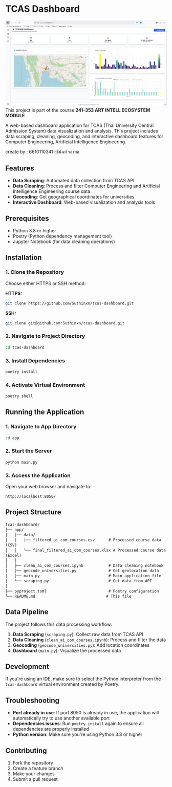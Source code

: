 # TCAS Dashboard
![dashboard](https://github.com/Suthinxn/tcas-dashboard/blob/main/dashboard-demo.png)
This project is part of the course  **241-353 ART INTELL ECOSYSTEM MODULE**

A web-based dashboard application for TCAS (Thai University Central Admission System) data visualization and analysis. This project includes data scraping, cleaning, geocoding, and interactive dashboard features for Computer Engineering, Artificial Intelligence Engineering.

create by : 6610110341 สุธินันท์ รองพล

## Features

-   **Data Scraping**: Automated data collection from TCAS API
-   **Data Cleaning**: Process and filter Computer Engineering and Artificial Intelligence Engineering course data
-   **Geocoding**: Get geographical coordinates for universities
-   **Interactive Dashboard**: Web-based visualization and analysis tools

## Prerequisites

-   Python 3.8 or higher
-   Poetry (Python dependency management tool)
-   Jupyter Notebook (for data cleaning operations)

## Installation

### 1. Clone the Repository

Choose either HTTPS or SSH method:

**HTTPS:**

```bash
git clone https://github.com/Suthinxn/tcas-dashboard.git

```

**SSH:**

```bash
git clone git@github.com:Suthinxn/tcas-dashboard.git

```

### 2. Navigate to Project Directory

```bash
cd tcas-dashboard

```

### 3. Install Dependencies

```bash
poetry install

```

### 4. Activate Virtual Environment

```bash
poetry shell

```

## Running the Application

### 1. Navigate to App Directory

```bash
cd app

```

### 2. Start the Server

```bash
python main.py

```

### 3. Access the Application

Open your web browser and navigate to:

```
http://localhost:8050/

```

## Project Structure

```
tcas-dashboard/
├── app/
│   ├── data/
│   │   ├── filtered_ai_com_courses.csv      # Processed course data (CSV)
│   │   └── final_filtered_ai_com_courses.xlsx # Processed course data (Excel)
│   │
│   ├── clean_ai_com_courses.ipynb           # Data cleaning notebook
│   ├── geocode_universities.py              # Get geolocation data
│   ├── main.py                              # Main application file
│   └── scraping.py                          # Get data from API
│
├── pyproject.toml                           # Poetry configuration
└── README.md                               # This file

```

## Data Pipeline

The project follows this data processing workflow:

1.  **Data Scraping** (`scraping.py`): Collect raw data from TCAS API
2.  **Data Cleaning** (`clean_ai_com_courses.ipynb`): Process and filter the data
3.  **Geocoding** (`geocode_universities.py`): Add location coordinates
4.  **Dashboard** (`main.py`): Visualize the processed data

## Development

If you're using an IDE, make sure to select the Python interpreter from the `tcas-dashboard` virtual environment created by Poetry.

## Troubleshooting

-   **Port already in use**: If port 8050 is already in use, the application will automatically try to use another available port
-   **Dependencies issues**: Run `poetry install` again to ensure all dependencies are properly installed
-   **Python version**: Make sure you're using Python 3.8 or higher

## Contributing

1.  Fork the repository
2.  Create a feature branch
3.  Make your changes
4.  Submit a pull request


